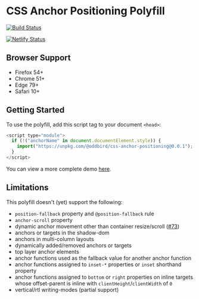 # CSS Anchor Positioning Polyfill

[![Build Status](https://github.com/oddbird/css-anchor-positioning/actions/workflows/test.yml/badge.svg)](https://github.com/oddbird/css-anchor-positioning/actions/workflows/test.yml)

[![Netlify Status](https://api.netlify.com/api/v1/badges/61a20096-7925-4775-99a9-b40a010197c0/deploy-status)](https://app.netlify.com/sites/anchor-polyfill/deploys)

## Browser Support

- Firefox 54+
- Chrome 51+
- Edge 79+
- Safari 10+

## Getting Started

To use the polyfill, add this script tag to your document `<head>`:

```js
<script type="module">
  if (!("anchorName" in document.documentElement.style)) {
    import("https://unpkg.com/@oddbird/css-anchor-positioning@0.0.1");
  }
</script>
```

You can view a more complete demo [here](https://anchor-polyfill.netlify.app/).

## Limitations

This polyfill doesn't (yet) support the following:

- `position-fallback` property and `@position-fallback` rule
- `anchor-scroll` property
- dynamic anchor movement other than container resize/scroll
  ([#73](https://github.com/oddbird/css-anchor-positioning/issues/73))
- anchors or targets in the shadow-dom
- anchors in multi-column layouts
- dynamically added/removed anchors or targets
- top layer anchor elements
- anchor functions used as the fallback value for another anchor function
- anchor functions assigned to `inset-*` properties or `inset` shorthand
  property
- anchor functions assigned to `bottom` or `right` properties on inline targets
  whose offset-parent is inline with `clientHeight`/`clientWidth` of `0`
- vertical/rtl writing-modes (partial support)
